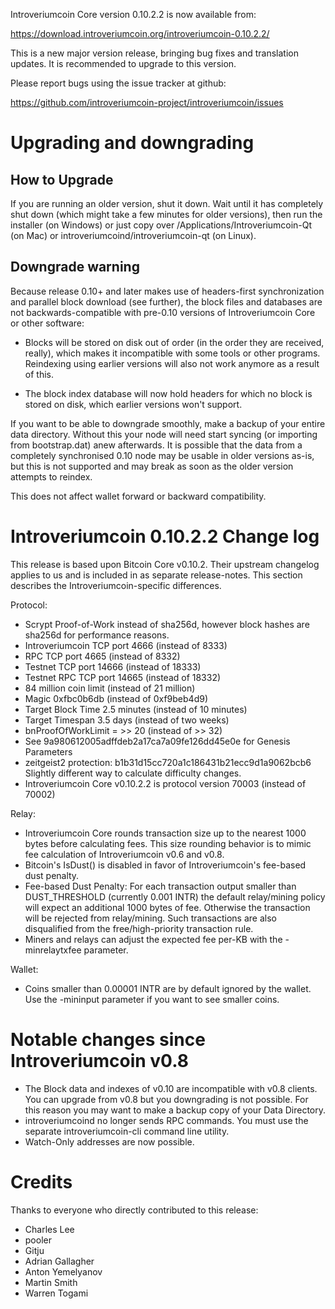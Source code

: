 Introveriumcoin Core version 0.10.2.2 is now available from:

  <https://download.introveriumcoin.org/introveriumcoin-0.10.2.2/>

This is a new major version release, bringing bug fixes and translation 
updates. It is recommended to upgrade to this version.

Please report bugs using the issue tracker at github:

  <https://github.com/introveriumcoin-project/introveriumcoin/issues>

Upgrading and downgrading
=========================

How to Upgrade
--------------

If you are running an older version, shut it down. Wait until it has completely
shut down (which might take a few minutes for older versions), then run the
installer (on Windows) or just copy over /Applications/Introveriumcoin-Qt (on Mac) or
introveriumcoind/introveriumcoin-qt (on Linux).

Downgrade warning
------------------

Because release 0.10+ and later makes use of headers-first synchronization and
parallel block download (see further), the block files and databases are not
backwards-compatible with pre-0.10 versions of Introveriumcoin Core or other software:

* Blocks will be stored on disk out of order (in the order they are
received, really), which makes it incompatible with some tools or
other programs. Reindexing using earlier versions will also not work
anymore as a result of this.

* The block index database will now hold headers for which no block is
stored on disk, which earlier versions won't support.

If you want to be able to downgrade smoothly, make a backup of your entire data
directory. Without this your node will need start syncing (or importing from
bootstrap.dat) anew afterwards. It is possible that the data from a completely
synchronised 0.10 node may be usable in older versions as-is, but this is not
supported and may break as soon as the older version attempts to reindex.

This does not affect wallet forward or backward compatibility.


Introveriumcoin 0.10.2.2 Change log
============================
This release is based upon Bitcoin Core v0.10.2.  Their upstream changelog applies to us and
is included in as separate release-notes.  This section describes the Introveriumcoin-specific differences.

Protocol:
- Scrypt Proof-of-Work instead of sha256d, however block hashes are sha256d for performance reasons.
- Introveriumcoin TCP port 4666 (instead of 8333)
- RPC TCP port 4665 (instead of 8332)
- Testnet TCP port 14666 (instead of 18333)
- Testnet RPC TCP port 14665 (instead of 18332)
- 84 million coin limit  (instead of 21 million)
- Magic 0xfbc0b6db       (instead of 0xf9beb4d9)
- Target Block Time 2.5 minutes (instead of 10 minutes)
- Target Timespan 3.5 days      (instead of two weeks)
- bnProofOfWorkLimit = >> 20    (instead of >> 32)
- See 9a980612005adffdeb2a17ca7a09fe126dd45e0e for Genesis Parameters
- zeitgeist2 protection: b1b31d15cc720a1c186431b21ecc9d1a9062bcb6 Slightly different way to calculate difficulty changes.
- Introveriumcoin Core v0.10.2.2 is protocol version 70003 (instead of 70002)

Relay:
- Introveriumcoin Core rounds transaction size up to the nearest 1000 bytes before calculating fees.  This size rounding behavior is to mimic fee calculation of Introveriumcoin v0.6 and v0.8.
- Bitcoin's IsDust() is disabled in favor of Introveriumcoin's fee-based dust penalty.
- Fee-based Dust Penalty: For each transaction output smaller than DUST_THRESHOLD (currently 0.001 INTR) the default relay/mining policy will expect an additional 1000 bytes of fee.  Otherwise the transaction will be rejected from relay/mining.  Such transactions are also disqualified from the free/high-priority transaction rule.
- Miners and relays can adjust the expected fee per-KB with the -minrelaytxfee parameter.

Wallet:
- Coins smaller than 0.00001 INTR are by default ignored by the wallet.  Use the -mininput parameter if you want to see smaller coins.

Notable changes since Introveriumcoin v0.8
===================================

- The Block data and indexes of v0.10 are incompatible with v0.8 clients.  You can upgrade from v0.8 but you downgrading is not possible.  For this reason you may want to make a backup copy of your Data Directory.
- introveriumcoind no longer sends RPC commands.  You must use the separate introveriumcoin-cli command line utility.
- Watch-Only addresses are now possible.

Credits
=======

Thanks to everyone who directly contributed to this release:

- Charles Lee
- pooler
- Gitju
- Adrian Gallagher
- Anton Yemelyanov
- Martin Smith
- Warren Togami
